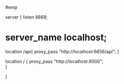#emp

server {
   listen       8888;
#      server_name  localhost;

location /api{
 proxy_pass "http://localhost:6656/api";
}

location / {
proxy_pass "http://localhost:9000";    
}

}
